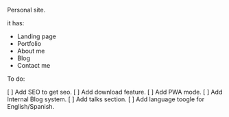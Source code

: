 Personal site.

it has:

- Landing page
- Portfolio
- About me
- Blog
- Contact me

To do:

[ ] Add SEO to get seo.
[ ] Add download feature.
[ ] Add PWA mode.
[ ] Add Internal Blog system.
[ ] Add talks section.
[ ] Add language toogle for English/Spanish. 
